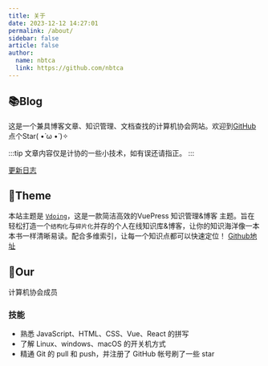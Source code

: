 ```yaml
---
title: 关于
date: 2023-12-12 14:27:01
permalink: /about/
sidebar: false
article: false
author: 
  name: nbtca
  link: https://github.com/nbtca
---
```


## 📚Blog
这是一个兼具博客文章、知识管理、文档查找的计算机协会网站。欢迎到[GitHub](https://github.com/xugaoyi/vuepress-theme-vdoing)点个Star( •̀ ω •́ )✧

:::tip
文章内容仅是计协的一些小技术，如有误还请指正。
:::

[更新日志](https://github.com/nbtca/blogs/commits/main)

## 🎨Theme
本站主题是 [`Vdoing`](https://github.com/xugaoyi/vuepress-theme-vdoing)，这是一款简洁高效的VuePress 知识管理&博客 主题。旨在轻松打造一个`结构化`与`碎片化`并存的个人在线知识库&博客，让你的知识海洋像一本本书一样清晰易读。配合多维索引，让每一个知识点都可以快速定位！ [Github地址](https://github.com/xugaoyi/vuepress-theme-vdoing)

## 🐼Our
计算机协会成员

### 技能
* 熟悉 JavaScript、HTML、CSS、Vue、React 的拼写
* 了解 Linux、windows、macOS 的开关机方式
* 精通 Git 的 pull 和 push，并注册了 GitHub 帐号刷了一些 star
